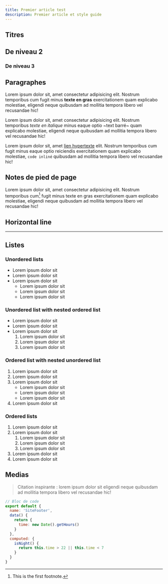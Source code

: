 ```yaml
---
title: Premier article test
description: Premier article et style guide
---
```


## Titres
## De niveau 2

### De niveau 3


## Paragraphes

Lorem ipsum dolor sit, amet consectetur adipisicing elit. Nostrum temporibus cum fugit minus **texte en gras** exercitationem quam explicabo molestiae, eligendi neque quibusdam ad mollitia tempora libero vel recusandae hic!

Lorem ipsum dolor sit, amet consectetur adipisicing elit. Nostrum temporibus *texte en italique* minus eaque optio ~text barré~ quam explicabo molestiae, eligendi neque quibusdam ad mollitia tempora libero vel recusandae hic!

Lorem ipsum dolor sit, amet [lien hypertexte](#) elit. Nostrum temporibus cum fugit minus eaque optio reiciendis exercitationem quam explicabo molestiae, `code inliné` quibusdam ad mollitia tempora libero vel recusandae hic!

## Notes de pied de page

Lorem ipsum dolor sit, amet consectetur adipisicing elit. Nostrum temporibus cum[^1] fugit minus texte en gras exercitationem quam explicabo molestiae, eligendi neque quibusdam ad mollitia tempora libero vel recusandae hic!

## Horizontal line

---

## Listes

### Unordered lists

- Lorem ipsum dolor sit
- Lorem ipsum dolor sit
- Lorem ipsum dolor sit
    - Lorem ipsum dolor sit
    - Lorem ipsum dolor sit
    - Lorem ipsum dolor sit

### Unordered list with nested ordered list

- Lorem ipsum dolor sit
- Lorem ipsum dolor sit
- Lorem ipsum dolor sit
    1. Lorem ipsum dolor sit
    2. Lorem ipsum dolor sit
    3. Lorem ipsum dolor sit

### Ordered list with nested unordered list

1. Lorem ipsum dolor sit
2. Lorem ipsum dolor sit
3. Lorem ipsum dolor sit
    - Lorem ipsum dolor sit
    - Lorem ipsum dolor sit
    - Lorem ipsum dolor sit
4. Lorem ipsum dolor sit

### Ordered lists

1. Lorem ipsum dolor sit
2. Lorem ipsum dolor sit
    1. Lorem ipsum dolor sit
    2. Lorem ipsum dolor sit
    3. Lorem ipsum dolor sit
3. Lorem ipsum dolor sit
4. Lorem ipsum dolor sit



## Medias

> Citation inspirante : lorem ipsum dolor sit eligendi neque quibusdam ad mollitia tempora libero vel recusandae hic!

```js
// Bloc de code
export default {
  name: 'SiteFooter',
  data() {
    return {
      time: new Date().getHours()
    }
  },
  computed: {
    isNight() {
      return this.time > 22 || this.time < 7
    }
  }
}
```

[^1]: This is the first footnote.